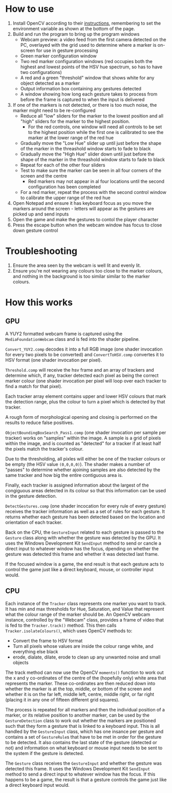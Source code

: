 # How to use
1. Install OpenCV according to their [instructions](https://docs.opencv.org/master/d3/d52/tutorial_windows_install.html), remembering to set the environment variable as shown at the bottom of the page.
1. Build and run the program to bring up the program windows
    - Webcam preview: a video feed from the first camera detected on the PC, overlayed with the grid used to determine where a marker is on-screen for use in gesture processing
    - Green marker configuration window
    - Two red marker configuration windows (red occupies both the highest and lowest points of the HSV hue spectrum, so has to have two configurations)
    - A red and a green "threshold" window that shows white for any object detected as a marker
    - Output information box containing any gestures detected
    - A window showing how long each gesture takes to process from before the frame is captured to when the input is delivered
1. If one of the markers is not detected, or there is too much noise, the marker might need to be re-configured
    - Reduce all "low" sliders for the marker to the lowest position and all "high" sliders for the marker to the highest position.
        - For the red controls, one window will need all controls to be set to the highest position while the first one is calibrated to see the marker at the lower range of the red hue
    - Gradually move the "Low Hue" slider up until just before the shape of the marker in the threashold window starts to fade to black
    - Gradually move the "High Hue" slider down until just before the shape of the marker in the threashold window starts to fade to black
    - Repeat for each of the other four sliders
    - Test to make sure the marker can be seen in all four corners of the screen and the centre
        - Red markers may not appear in al four locations until the second configuration has been completed
    - For a red marker, repeat the process with the second control window to calibrate the upper range of the red hue
1. Open Notepad and ensure it has keyboard focus as you move the markers around the screen - letters will appear as the gestures are picked up and send inputs
1. Open the game and make the gestures to contol the player character
1. Press the escape button when the webcam window has focus to close down gesture control

# Troubleshooting
1. Ensure the area seen by the webcam is well lit and evenly lit.
1. Ensure you're not wearing any colours too close to the marker colours, and nothing in the background is too similar similar to the marker colours.

# How this works
## GPU
A YUY2 formatted webcam frame is captured using the `MediaFoundationWebcam` class and is fed into the shader pipeline.

`Convert_YUY2.comp` decodes it into a full RGB image (one shader invocation for every two pixels to be converted) and `ConvertToHSV.comp` convertes it to HSV format (one shader invocation per pixel).

`Threshold.comp` will receive the hsv frame and an array of trackers and determine which, if any, tracker detected each pixel as being the correct marker colour (one shader invocation per pixel will loop over each tracker to find a match for that pixel).

Each tracker array element contains upper and lower HSV colours that mark the detection range, plus the colour to turn a pixel which is detected by that tracker.

A rough form of morphological opening and closing is performed on the results to reduce false positives.

`ObjectBoundingBoxSearch_Pass1.comp` (one shader invocation per sample per tracker) works on "samples" within the image. A sample is a grid of pixels within the image, and is counted as "detected" for a tracker if at least half the pixels match the tracker's colour.

Due to the thresholding, all pixles will either be one of the tracker colours or be empty (the HSV value `(0,0,0,0)`). The shader makes a number of "passes" to determine whether ajoining samples are also detected by the same tracker and how big the entire contiguous area is.

Finally, each tracker is assigned information about the largest of the congiguous areas detected in its colour so that this information can be used in the gesture detection.

`DetectGestures.comp` (one shader incocation for every rule of every gesture) receives the tracker information as well as a set of rules for each gesture. It returns whether each gesture has been detected based on the location and orientation of each tracker.

Back on the CPU, the `GestureInput` related to each gesture is passed to the `Gesture` class along with whether the gesture was detected by the GPU. It uses the Windows Development Kit `SendInput` method to send or cancle a direct input to whatever window has the focus, dpending on whether the gesture was detected this frame and whether it was detected last frame.

If the focused window is a game, the end result is that each gesture acts to control the game just like a direct keyboard, mouse, or controller input would.

## CPU
Each instance of the `Tracker` class represents one marker you want to track.
It has min and max thresholds for Hue, Saturation, and Value that represent what the colour range of the marker should be.
An OpenCV webcam instance, controlled by the "Webcam" class, provides a frame of video that is fed to the `Tracker.track()` method.
This then calls `Tracker.isolateColours()`, which uses OpenCV methods to:
- Convert the frame to HSV format
- Turn all pixels whose values are inside the colour range white, and everything else black
- erode, dialate, dilate, erode to clean up any unwanted noise and small objects

The track method can now use the OpenCV `moments()` function to work out the x and y co-ordinates of the centre of the (hopefully only) white area that represents the marker.
These co-ordinates are then reduced down into whether the marker is at the top, middle, or bottom of the screen and whether it is on the far left, middle left, centre, middle right, or far right (placing it in any one of fifteen different grid squares).

The process is repeated for all markers and then the individual position of a marker, or its relative position to another marker, can be used by the `GestureDetection` class to work out whether the markers are positioned such that they form a gesture that is linked to a keyboard input. This is all handled by the `GestureInput` class, which has one insance per gesture and contains a set of `GestureRule`s that have to be met in order for the gesture to be detected. It also contains the last state of the gesture (detected or not) and information on what keyboard or mouse input needs to be sent to the system if the gesture is detected.

The `Gesture` class receives the `GestureInput` and whether the gesture was detected this frame. It uses the Windows Development Kit `SendInput` method to send a direct input to whatever window has the focus. If this happens to be a game, the result is that a gesture controls the game just like a direct keyboard input would.
